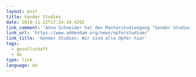 ```yaml
---
layout: post
title: Gender Studies
date: 2019-11-22T17:24:34.429Z
link_comment: 'Anna Schneider hat den Masterstudiengang "Gender Studies" ein Semester belegt und berichtet von ihren Erfahrungen. So in etwa habe ich mir das leider auch vorgestellt \U0001F928. Nicht das erste Mal das ich von solchen Erfahrungen lese \U0001F61E.'
link_url: 'https://www.addendum.org/news/opferstudium/'
link_title: 'Gender Studies: Wir sind alle Opfer hier'
tags:
  - gesellschaft
  - de
type: link
language: de
---
```

